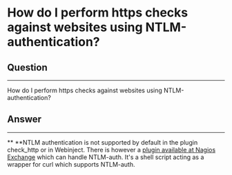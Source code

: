 # How do I perform https checks against websites using NTLM-authentication?

## Question

* * * * *

How do I perform https checks against websites using NTLM-authentication?

## Answer

* * * * *

** **NTLM authentication is not supported by default in the plugin check\_http or in Webinject. There is however a [plugin available at Nagios Exchange](http://exchange.nagios.org/directory/Plugins/Network-Protocols/HTTP/check_http_ntlm/details) which can handle NTLM-auth. It's a shell script acting as a wrapper for curl which supports NTLM-auth.

